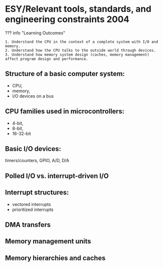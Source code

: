 # ESY/Relevant tools, standards, and engineering constraints 2004

??? info "Learning Outcomes"

    1. Understand the CPU in the context of a complete system with I/O and memory.
    2. Understand how the CPU talks to the outside world through devices.
    3. Understand how memory system design (caches, memory management) affect program design and performance.

## Structure of a basic computer system: 

- CPU, 
- memory, 
- I/O devices on a bus

## CPU families used in microcontrollers: 

- 4-bit, 
- 8-bit, 
- 16-32-bit
  
## Basic I/O devices: 

timers/counters, 
GPIO, 
A/D, 
D/A

## Polled I/O vs. interrupt-driven I/O

## Interrupt structures:

- vectored interrupts
- prioritized interrupts

## DMA transfers

## Memory management units

## Memory hierarchies and caches
